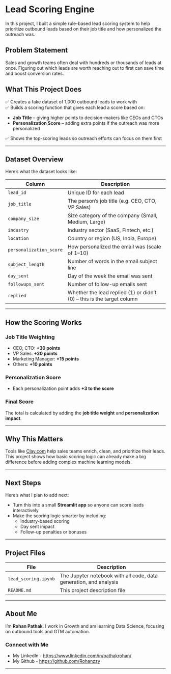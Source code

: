 # Lead Scoring Engine

In this project, I built a simple rule-based lead scoring system to help prioritize outbound leads based on their job title and how personalized the outreach was.

## Problem Statement

Sales and growth teams often deal with hundreds or thousands of leads at once. Figuring out which leads are worth reaching out to first can save time and boost conversion rates.

## What This Project Does

✅ Creates a fake dataset of 1,000 outbound leads to work with  
✅ Builds a scoring function that gives each lead a score based on:
- **Job Title** – giving higher points to decision-makers like CEOs and CTOs
- **Personalization Score** – adding extra points if the outreach was more personalized

✅ Shows the top-scoring leads so outreach efforts can focus on them first

---

## Dataset Overview

Here’s what the dataset looks like:

| Column               | Description                                     |
|-----------------------|------------------------------------------------|
| `lead_id`            | Unique ID for each lead                       |
| `job_title`          | The person’s job title (e.g. CEO, CTO, VP Sales) |
| `company_size`       | Size category of the company (Small, Medium, Large) |
| `industry`           | Industry sector (SaaS, Fintech, etc.)          |
| `location`           | Country or region (US, India, Europe)          |
| `personalization_score` | How personalized the email was (scale of 1–10) |
| `subject_length`     | Number of words in the email subject line      |
| `day_sent`           | Day of the week the email was sent             |
| `followups_sent`     | Number of follow-up emails sent                |
| `replied`            | Whether the lead replied (1) or didn’t (0) – this is the target column |

---

## How the Scoring Works

### Job Title Weighting

- CEO, CTO: **+30 points**
- VP Sales: **+20 points**
- Marketing Manager: **+15 points**
- Others: **+10 points**

### Personalization Score

- Each personalization point adds **+3 to the score**

### Final Score

The total is calculated by adding the **job title weight** and **personalization impact**.

---

## Why This Matters

Tools like [Clay.com](https://clay.com) help sales teams enrich, clean, and prioritize their leads. This project shows how basic scoring logic can already make a big difference before adding complex machine learning models.

---

## Next Steps

Here’s what I plan to add next:

- Turn this into a small **Streamlit app** so anyone can score leads interactively
- Make the scoring logic smarter by including:
  - Industry-based scoring
  - Day sent impact
  - Follow-up penalties or bonuses

---

## Project Files

| File                | Description                                         |
|---------------------|-----------------------------------------------------|
| `lead_scoring.ipynb` | The Jupyter notebook with all code, data generation, and analysis |
| `README.md`         | This project description file                      |

---

## About Me

I’m **Rohan Pathak**. I work in Growth and am learning Data Science, focusing on outbound tools and GTM automation.

### Connect with Me

- My LinkedIn - https://www.linkedin.com/in/pathakrohan/
- My Github - https://github.com/Rohanzzy

---
